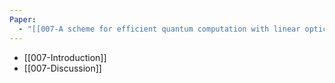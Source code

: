 ```yaml
---
Paper:
  - "[[007-A scheme for efficient quantum computation with linear optics]]"
---
```

- [[007-Introduction]]
- [[007-Discussion]]